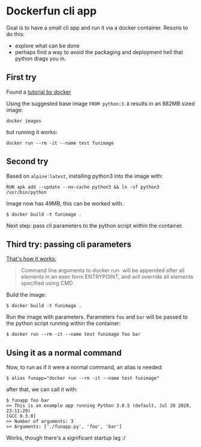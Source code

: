 # Dockerfun cli app

Goal is to have a small cli app and run it via a docker container.
Resons to do this:
* explore what can be done
* perhaps find a way to avoid the packaging and deployment hell that python
  drags you in.

## First try

Found a [tutorial by docker](https://www.docker.com/blog/containerized-python-development-part-1/)

Using the suggested base image `FROM python:3.8` results in an 882MB
sized image:

```
docker images
```

but running it works:

```
docker run --rm -it --name test funimage
```

## Second try

Based on `alpine:latest`, installing python3 into the image with:

```
RUN apk add --update --no-cache python3 && ln -sf python3 /usr/bin/python
```

Image now has 49MB, this can be worked with.

```
$ docker build -t funimage .
```

Next step: pass cli parameters to the python script within the container.

## Third try: passing cli parameters

[That's how it works:](https://docs.docker.com/engine/reference/builder/#entrypoint)

> Command line arguments to docker run <image> will be appended after all elements in an exec form ENTRYPOINT, and will override all elements specified using CMD

Build the image:

```
$ docker build -t funimage .
```

Run the image with parameters. Parameters `foo` and `bar` will be passed to the 
python script running within the container:

```
$ docker run --rm -it --name test funimage foo bar
```

## Using it as a normal command

Now, to run as if it were a normal command, an alias is needed:

```
$ alias funapp="docker run --rm -it --name test funimage"
```

after that, we can call it with:

```
$ funapp foo bar
>> This is an example app running Python 3.8.5 (default, Jul 20 2020, 23:11:29) 
[GCC 9.3.0]
>> Number of arguments: 3
>> Arguments: ['./funapp.py', 'foo', 'bar']
```

Works, though there's a significant startup lag :/
